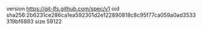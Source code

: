 version https://git-lfs.github.com/spec/v1
oid sha256:2b6231ce286ca1ea592301d2e122890818c8c95f77ca059a0ad3533319bf6883
size 59122
